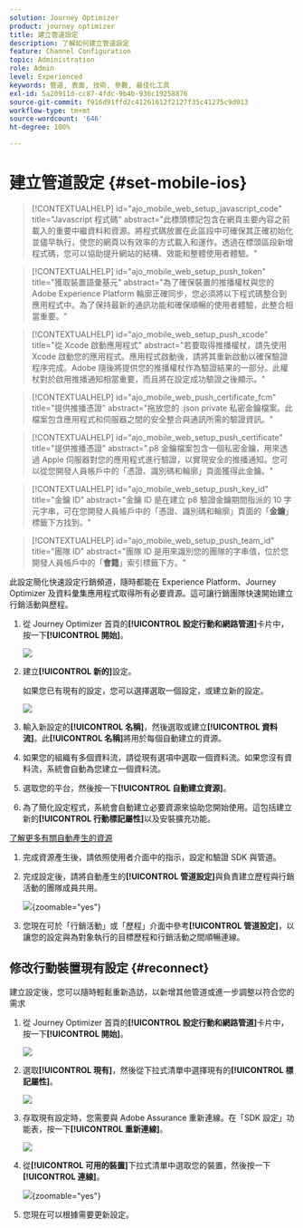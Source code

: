 ```yaml
---
solution: Journey Optimizer
product: journey optimizer
title: 建立管道設定
description: 了解如何建立管道設定
feature: Channel Configuration
topic: Administration
role: Admin
level: Experienced
keywords: 管道, 表面, 技術, 參數, 最佳化工具
exl-id: 5a20911d-cc87-4fdc-9b4b-936c19258876
source-git-commit: f916d91ffd2c41261612f2127f35c41275c9d013
workflow-type: tm+mt
source-wordcount: '646'
ht-degree: 100%

---
```


# 建立管道設定 {#set-mobile-ios}

>[!CONTEXTUALHELP]
>id="ajo_mobile_web_setup_javascript_code"
>title="Javascript 程式碼"
>abstract="此標頭標記包含在網頁主要內容之前載入的重要中繼資料和資源。將程式碼放置在此區段中可確保其正確初始化並儘早執行，使您的網頁以有效率的方式載入和運作。透過在標頭區段新增程式碼，您可以協助提升網站的結構、效能和整體使用者體驗。"

>[!CONTEXTUALHELP]
>id="ajo_mobile_web_setup_push_token"
>title="獲取裝置語彙基元"
>abstract="為了確保裝置的推播權杖與您的 Adobe Experience Platform 輪廓正確同步，您必須將以下程式碼整合到應用程式中。為了保持最新的通訊功能和確保順暢的使用者體驗，此整合相當重要。"

>[!CONTEXTUALHELP]
>id="ajo_mobile_web_setup_push_xcode"
>title="從 Xcode 啟動應用程式"
>abstract="若要取得推播權杖，請先使用 Xcode 啟動您的應用程式。應用程式啟動後，請將其重新啟動以確保驗證程序完成。Adobe 隨後將提供您的推播權杖作為驗證結果的一部分。此權杖對於啟用推播通知相當重要，而且將在設定成功驗證之後顯示。"

>[!CONTEXTUALHELP]
>id="ajo_mobile_web_push_certificate_fcm"
>title="提供推播憑證"
>abstract="拖放您的 .json private 私密金鑰檔案。此檔案包含應用程式和伺服器之間的安全整合與通訊所需的驗證資訊。"

>[!CONTEXTUALHELP]
>id="ajo_mobile_web_setup_push_certificate"
>title="提供推播憑證"
>abstract=".p8 金鑰檔案包含一個私密金鑰，用來透過 Apple 伺服器對您的應用程式進行驗證，以實現安全的推播通知。您可以從您開發人員帳戶中的「憑證、識別碼和輪廓」頁面獲得此金鑰。"

>[!CONTEXTUALHELP]
>id="ajo_mobile_web_setup_push_key_id"
>title="金鑰 ID"
>abstract="金鑰 ID 是在建立 p8 驗證金鑰期間指派的 10 字元字串，可在您開發人員帳戶中的「憑證、識別碼和輪廓」頁面的「**金鑰**」標籤下方找到。"

>[!CONTEXTUALHELP]
>id="ajo_mobile_web_setup_push_team_id"
>title="團隊 ID"
>abstract="團隊 ID 是用來識別您的團隊的字串值，位於您開發人員帳戶中的「**會籍**」索引標籤下方。"


此設定簡化快速設定行銷頻道，隨時都能在 Experience Platform、Journey Optimizer 及資料彙集應用程式取得所有必要資源。這可讓行銷團隊快速開始建立行銷活動與歷程。

1. 從 Journey Optimizer 首頁的&#x200B;**[!UICONTROL 設定行動和網路管道]**&#x200B;卡片中，按一下&#x200B;**[!UICONTROL 開始]**。

   ![](assets/guided-setup-config-1.png)

1. 建立&#x200B;**[!UICONTROL 新的]**&#x200B;設定。

   如果您已有現有的設定，您可以選擇選取一個設定，或建立新的設定。

   ![](assets/guided-setup-config-2.png)

1. 輸入新設定的&#x200B;**[!UICONTROL 名稱]**，然後選取或建立&#x200B;**[!UICONTROL 資料流]**。此&#x200B;**[!UICONTROL 名稱]**&#x200B;將用於每個自動建立的資源。

1. 如果您的組織有多個資料流，請從現有選項中選取一個資料流。如果您沒有資料流，系統會自動為您建立一個資料流。

1. 選取您的平台，然後按一下&#x200B;**[!UICONTROL 自動建立資源]**。

1. 為了簡化設定程式，系統會自動建立必要資源來協助您開始使用。這包括建立新的&#x200B;**[!UICONTROL 行動標記屬性]**&#x200B;以及安裝擴充功能。

[了解更多有關自動產生的資源](set-mobile-config.md#auto-create-resources)

1. 完成資源產生後，請依照使用者介面中的指示，設定和驗證 SDK 與管道。

1. 完成設定後，請將自動產生的&#x200B;**[!UICONTROL 管道設定]**&#x200B;與負責建立歷程與行銷活動的團隊成員共用。

   ![](assets/guided-setup-config-ios-8.png){zoomable="yes"}

1. 您現在可於「行銷活動」或「歷程」介面中參考&#x200B;**[!UICONTROL 管道設定]**，以讓您的設定與為對象執行的目標歷程和行銷活動之間順暢連線。

## 修改行動裝置現有設定 {#reconnect}

建立設定後，您可以隨時輕鬆重新造訪，以新增其他管道或進一步調整以符合您的需求

1. 從 Journey Optimizer 首頁的&#x200B;**[!UICONTROL 設定行動和網路管道]**&#x200B;卡片中，按一下&#x200B;**[!UICONTROL 開始]**。

   ![](assets/guided-setup-config-1.png)

1. 選取&#x200B;**[!UICONTROL 現有]**，然後從下拉式清單中選擇現有的&#x200B;**[!UICONTROL 標記屬性]**。

   ![](assets/guided-setup-config-ios-9.png)

1. 存取現有設定時，您需要與 Adobe Assurance 重新連線。在「SDK 設定」功能表，按一下&#x200B;**[!UICONTROL 重新連線]**。

   ![](assets/guided-setup-config-ios-10.png)

1. 從&#x200B;**[!UICONTROL 可用的裝置]**&#x200B;下拉式清單中選取您的裝置，然後按一下&#x200B;**[!UICONTROL 連線]**。

   ![](assets/guided-setup-config-ios-11.png){zoomable="yes"}

1. 您現在可以根據需要更新設定。
